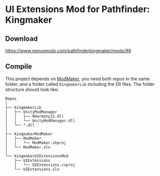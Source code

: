 # UI Extensions Mod for Pathfinder: Kingmaker
## Download
https://www.nexusmods.com/pathfinderkingmaker/mods/99
## Compile
This project depends on [ModMaker](https://github.com/hsinyuhcan/KingmakerModMaker), you need both repos in the same folder, and a folder called `KingmakerLib` including the Dll files. The folder structure should look like:
```
Repos
│
├── KingmakerLib
│   ├── UnityModManager
│   │   ├── 0Harmony12.dll
│   │   └── UnityModManager.dll
│   └── *.dll
│
├── KingmakerModMaker
│   ├── ModMaker
│   │   └── ModMaker.shproj
│   └── ModMaker.sln
│
└── KingmakerUIExtensionsMod
    ├── UIExtensions
    │   └── UIExtensions.csproj
    └── UIExtensions.sln
```
